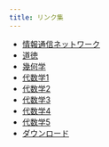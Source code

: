 ```yaml
---
title: リンク集
---
```


- [情報通信ネットワーク](情報通信ネットワーク/test1.md)
- [道徳](道徳/test.md)
- [幾何学](幾何学/test1.md)
- [代数学1](代数学/test1-1.md)
- [代数学2](代数学/test1-2.md)
- [代数学3](代数学/test1-3.md)
- [代数学4](代数学/test1-4.md)
- [代数学5](代数学/test1-5.md)
- [ダウンロード](ダウンロード/)

<div class="folder-tree">
  <ul id="file-list"></ul>
</div>

<script>
const owner = 'mimneko';
const repo = 'sample-page';
const branch = 'main';

async function getFiles(path = '') {
    const url = `https://api.github.com/repos/${owner}/${repo}/contents/${path}?ref=${branch}`;
    const response = await fetch(url);
    const data = await response.json();
    return data;
}

function createFileLink(file) {
    const a = document.createElement('a');
    a.href = `https://${owner}.github.io/${repo}/${file.path}`;
    a.textContent = file.name;
    a.target = '_blank';
    return a;
}

async function displayFiles(parentElement, path = '') {
    const files = await getFiles(path);
    for (const file of files) {
        if (['README.md', 'index.html', 'script.js', '_config.yml'].includes(file.name)) {
            continue;
        }
        const li = document.createElement('li');
        if (file.type === 'file') {
            li.appendChild(createFileLink(file));
        } else if (file.type === 'dir') {
            const details = document.createElement('details');
            details.open = true; // デフォルトで開いた状態にする
            const summary = document.createElement('summary');
            summary.textContent = file.name;
            details.appendChild(summary);
            const ul = document.createElement('ul');
            details.appendChild(ul);
            li.appendChild(details);
            await displayFiles(ul, file.path);
        }
        parentElement.appendChild(li);
    }
}

displayFiles(document.getElementById('file-list')).catch(console.error);

</script>
